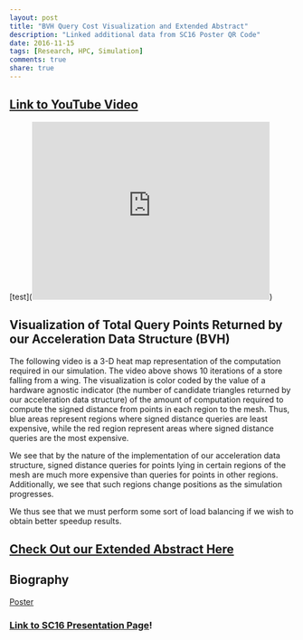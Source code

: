 ```yaml
---
layout: post
title: "BVH Query Cost Visualization and Extended Abstract"
description: "Linked additional data from SC16 Poster QR Code"
date: 2016-11-15
tags: [Research, HPC, Simulation]
comments: true
share: true
---
```



## [Link to YouTube Video](https://www.youtube.com/watch?v=19-r0b_PfLU&feature=youtu.be)
[test](<iframe width="420" height="315" src="https://www.youtube.com/watch?v=19-r0b_PfLU&feature=youtu.be" frameborder="0" allowfullscreen></iframe>)


## Visualization of Total Query Points Returned by our Acceleration Data Structure (BVH)

The following video is a 3-D heat map representation of the computation required in our simulation.  The video above shows 10 iterations of a store falling from a wing.  The visualization is color coded by the value of a hardware agnostic indicator (the number of candidate triangles returned by our acceleration data structure) of the amount of computation required to compute the signed distance from points in each region to the mesh.  Thus, blue areas represent regions where signed distance queries are least expensive, while the red region represent areas where signed distance queries are the most expensive.


We see that by the nature of the implementation of our acceleration data structure, signed distance queries for points lying in certain regions of the mesh are much more expensive than queries for points in other regions.  Additionally, we see that such regions change positions as the simulation progresses.  


We thus see that we must perform some sort of load balancing if we wish to obtain better speedup results.


## [Check Out our Extended Abstract Here](/files/sc16ExtendedAbstract.pdf)


## Biography

[Poster](/files/PosterFinalSubmitThis)

### [Link to SC16 Presentation Page](http://sc16.supercomputing.org/presentation/?id=spost141&sess=sess318)!



